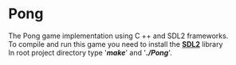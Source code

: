 # Pong

The Pong game implementation using C ++ and SDL2 frameworks.<br>
To compile and run this game you need to install the <b><u>SDL2</u></b> library
<br>
In root project directory type '<b><i>make</i></b>' and '<b><i>./Pong</i></b>'.

